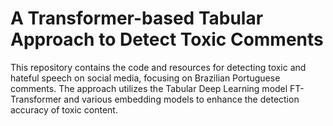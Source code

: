# A Transformer-based Tabular Approach to Detect Toxic Comments
This repository contains the code and resources for detecting toxic and hateful speech on social media, focusing on Brazilian Portuguese comments. The approach utilizes the Tabular Deep Learning model FT-Transformer and 
various embedding models to enhance the detection accuracy of toxic content.
